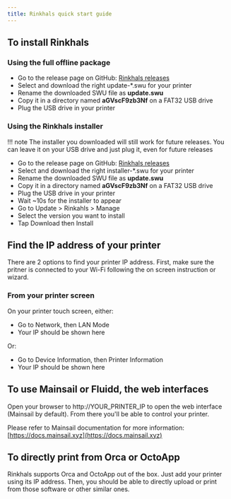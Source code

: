 ```yaml
---
title: Rinkhals quick start guide
---
```


## To install Rinkhals

### Using the full offline package

- Go to the release page on GitHub: [Rinkhals releases](https://github.com/jbatonnet/Rinkhals/releases)
- Select and download the right update-\*.swu for your printer
- Rename the downloaded SWU file as **update.swu**
- Copy it in a directory named **aGVscF9zb3Nf** on a FAT32 USB drive
- Plug the USB drive in your printer

### Using the Rinkhals installer

!!! note
    The installer you downloaded will still work for future releases. You can leave it on your USB drive and just plug it, even for future releases

- Go to the release page on GitHub: [Rinkhals releases](https://github.com/jbatonnet/Rinkhals/releases)
- Select and download the right installer-\*.swu for your printer
- Rename the downloaded SWU file as **update.swu**
- Copy it in a directory named **aGVscF9zb3Nf** on a FAT32 USB drive
- Plug the USB drive in your printer
- Wait ~10s for the installer to appear
- Go to Update > Rinkahls > Manage
- Select the version you want to install
- Tap Download then Install


## Find the IP address of your printer

There are 2 options to find your printer IP address. First, make sure the pritner is connected to your Wi-Fi following the on screen instruction or wizard.

### From your printer screen

On your printer touch screen, either:

- Go to Network, then LAN Mode
- Your IP should be shown here

Or:

- Go to Device Information, then Printer Information
- Your IP should be shown here


## To use Mainsail or Fluidd, the web interfaces

Open your browser to http://YOUR_PRINTER_IP to open the web interface (Mainsail by default).
From there you'll be able to control your printer.

Please refer to Mainsail documentation for more information: [https://docs.mainsail.xyz](https://docs.mainsail.xyz)


## To directly print from Orca or OctoApp

Rinkhals supports Orca and OctoApp out of the box. Just add your printer using its IP address.
Then, you should be able to directly upload or print from those software or other similar ones.
